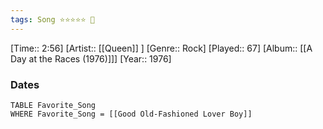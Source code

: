 ```yaml
---
tags: Song ⭐⭐⭐⭐⭐ 💛
---
```

[Time:: 2:56]
[Artist:: [[Queen]] ]
[Genre:: Rock]
[Played:: 67]
[Album:: [[A Day at the Races (1976)]]]
[Year:: 1976]
### Dates
````dataview
TABLE Favorite_Song
WHERE Favorite_Song = [[Good Old-Fashioned Lover Boy]]
````